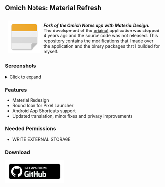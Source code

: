 ## Omich Notes: Material Refresh
<img src="/Preview/Icon.png" align="left" width="105" hspace="10" vspace="10">

<br>_**Fork of the Omich Notes app with Material Design.**_<br/> The development of the <a href="https://play.google.com/store/apps/details?id=com.omichsoft.notes">original</a> application was stopped 4 years ago and the source code was not released. This repository contains the modifications that I made over the application and the binary packages that I builded for myself.
## 

### Screenshots
<details>
  <summary>Click to expand</summary>
  <img alt="Preview" src="/Preview/Preview.png"/>
</details>

### Features
  - Material Redesign 
  - Round Icon for Pixel Launcher 
  - Android App Shortcuts support 
  - Updated translation, minor fixes and privacy improvements

### Needed Permissions
  - WRITE EXTERNAL STORAGE

### Download
[<img src="/Preview/GetApk.png" alt="Get Apk From GitHub" height="74">](https://github.com/0x264f/Omich-Notes-Material-Refresh/releases/latest)
